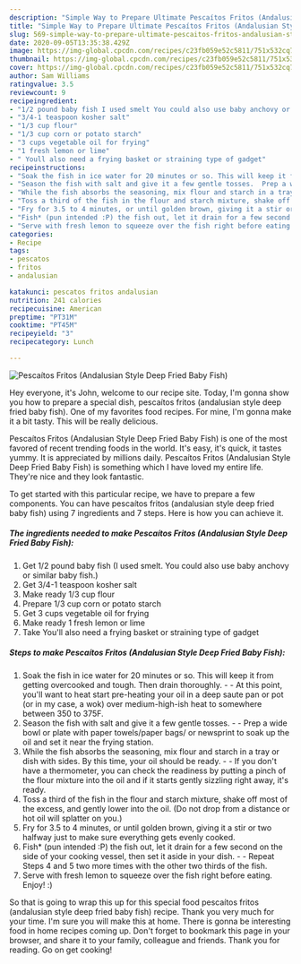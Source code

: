 ```yaml
---
description: "Simple Way to Prepare Ultimate Pescaítos Fritos (Andalusian Style Deep Fried Baby Fish)"
title: "Simple Way to Prepare Ultimate Pescaítos Fritos (Andalusian Style Deep Fried Baby Fish)"
slug: 569-simple-way-to-prepare-ultimate-pescaitos-fritos-andalusian-style-deep-fried-baby-fish
date: 2020-09-05T13:35:38.429Z
image: https://img-global.cpcdn.com/recipes/c23fb059e52c5811/751x532cq70/pescaitos-fritos-andalusian-style-deep-fried-baby-fish-recipe-main-photo.jpg
thumbnail: https://img-global.cpcdn.com/recipes/c23fb059e52c5811/751x532cq70/pescaitos-fritos-andalusian-style-deep-fried-baby-fish-recipe-main-photo.jpg
cover: https://img-global.cpcdn.com/recipes/c23fb059e52c5811/751x532cq70/pescaitos-fritos-andalusian-style-deep-fried-baby-fish-recipe-main-photo.jpg
author: Sam Williams
ratingvalue: 3.5
reviewcount: 9
recipeingredient:
- "1/2 pound baby fish I used smelt You could also use baby anchovy or similar baby fish"
- "3/4-1 teaspoon kosher salt"
- "1/3 cup flour"
- "1/3 cup corn or potato starch"
- "3 cups vegetable oil for frying"
- "1 fresh lemon or lime"
- " Youll also need a frying basket or straining type of gadget"
recipeinstructions:
- "Soak the fish in ice water for 20 minutes or so. This will keep it from getting overcooked and tough. Then drain thoroughly.  At this point, you&#39;ll want to heat start pre-heating your oil in a deep saute pan or pot (or in my case, a wok) over medium-high-ish heat to somewhere between 350 to 375F."
- "Season the fish with salt and give it a few gentle tosses.  Prep a wide bowl or plate with paper towels/paper bags/ or newsprint to soak up the oil and set it near the frying station."
- "While the fish absorbs the seasoning, mix flour and starch in a tray or dish with sides. By this time, your oil should be ready.  If you don&#39;t have a thermometer, you can check the readiness by putting a pinch of the flour mixture into the oil and if it starts gently sizzling right away, it&#39;s ready."
- "Toss a third of the fish in the flour and starch mixture, shake off most of the excess, and gently lower into the oil. (Do not drop from a distance or hot oil will splatter on you.)"
- "Fry for 3.5 to 4 minutes, or until golden brown, giving it a stir or two halfway just to make sure everything gets evenly cooked."
- "Fish* (pun intended :P) the fish out, let it drain for a few second on the side of your cooking vessel, then set it aside in your dish.  Repeat Steps 4 and 5 two more times with the other two thirds of the fish."
- "Serve with fresh lemon to squeeze over the fish right before eating. Enjoy! :)"
categories:
- Recipe
tags:
- pescatos
- fritos
- andalusian

katakunci: pescatos fritos andalusian 
nutrition: 241 calories
recipecuisine: American
preptime: "PT31M"
cooktime: "PT45M"
recipeyield: "3"
recipecategory: Lunch

---
```



![Pescaítos Fritos (Andalusian Style Deep Fried Baby Fish)](https://img-global.cpcdn.com/recipes/c23fb059e52c5811/751x532cq70/pescaitos-fritos-andalusian-style-deep-fried-baby-fish-recipe-main-photo.jpg)

Hey everyone, it's John, welcome to our recipe site. Today, I'm gonna show you how to prepare a special dish, pescaítos fritos (andalusian style deep fried baby fish). One of my favorites food recipes. For mine, I'm gonna make it a bit tasty. This will be really delicious.

Pescaítos Fritos (Andalusian Style Deep Fried Baby Fish) is one of the most favored of recent trending foods in the world. It's easy, it's quick, it tastes yummy. It is appreciated by millions daily. Pescaítos Fritos (Andalusian Style Deep Fried Baby Fish) is something which I have loved my entire life. They're nice and they look fantastic.




To get started with this particular recipe, we have to prepare a few components. You can have pescaítos fritos (andalusian style deep fried baby fish) using 7 ingredients and 7 steps. Here is how you can achieve it.

<!--inarticleads1-->

##### The ingredients needed to make Pescaítos Fritos (Andalusian Style Deep Fried Baby Fish):

1. Get 1/2 pound baby fish (I used smelt. You could also use baby anchovy or similar baby fish.)
1. Get 3/4-1 teaspoon kosher salt
1. Make ready 1/3 cup flour
1. Prepare 1/3 cup corn or potato starch
1. Get 3 cups vegetable oil for frying
1. Make ready 1 fresh lemon or lime
1. Take  You&#39;ll also need a frying basket or straining type of gadget




<!--inarticleads2-->

##### Steps to make Pescaítos Fritos (Andalusian Style Deep Fried Baby Fish):

1. Soak the fish in ice water for 20 minutes or so. This will keep it from getting overcooked and tough. Then drain thoroughly. -  - At this point, you&#39;ll want to heat start pre-heating your oil in a deep saute pan or pot (or in my case, a wok) over medium-high-ish heat to somewhere between 350 to 375F.
1. Season the fish with salt and give it a few gentle tosses. -  - Prep a wide bowl or plate with paper towels/paper bags/ or newsprint to soak up the oil and set it near the frying station.
1. While the fish absorbs the seasoning, mix flour and starch in a tray or dish with sides. By this time, your oil should be ready. -  - If you don&#39;t have a thermometer, you can check the readiness by putting a pinch of the flour mixture into the oil and if it starts gently sizzling right away, it&#39;s ready.
1. Toss a third of the fish in the flour and starch mixture, shake off most of the excess, and gently lower into the oil. (Do not drop from a distance or hot oil will splatter on you.)
1. Fry for 3.5 to 4 minutes, or until golden brown, giving it a stir or two halfway just to make sure everything gets evenly cooked.
1. Fish* (pun intended :P) the fish out, let it drain for a few second on the side of your cooking vessel, then set it aside in your dish. -  - Repeat Steps 4 and 5 two more times with the other two thirds of the fish.
1. Serve with fresh lemon to squeeze over the fish right before eating. Enjoy! :)




So that is going to wrap this up for this special food pescaítos fritos (andalusian style deep fried baby fish) recipe. Thank you very much for your time. I'm sure you will make this at home. There is gonna be interesting food in home recipes coming up. Don't forget to bookmark this page in your browser, and share it to your family, colleague and friends. Thank you for reading. Go on get cooking!
